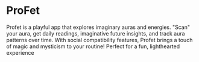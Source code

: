 # ProFet
Profet is a playful app that explores imaginary auras and energies. "Scan" your aura, get daily readings, imaginative future insights, and track aura patterns over time. With social compatibility features, Profet brings a touch of magic and mysticism to your routine! Perfect for a fun, lighthearted experience
